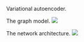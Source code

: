 Variational autoencoder.

The graph model.
![](https://github.com/Scott-Alex/Machine-Learning-Wiki/blob/master/Code/Variational%20Autoencoder/graph.png)

The network architecture.
![](https://github.com/Scott-Alex/Machine-Learning-Wiki/blob/master/Code/Variational%20Autoencoder/network.png)

